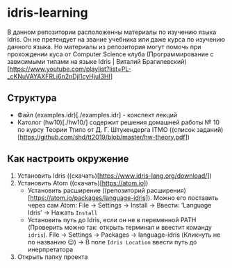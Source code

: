 # idris-learning

В данном репозитории расположенны материалы по изучению языка Idris.
Он не претендует на звание учебника или даже курса по изучению данного языка. 
Но материалы из репозитория могут помочь при прохождении куса от Computer Science клуба 
(Программирование с зависимыми типами на языке Idris | Виталий Брагилевский)[https://www.youtube.com/playlist?list=PL-_cKNuVAYAXFRLj6n2nDjI1cyHjuI3HI]

## Структура
* Файл (examples.idr)[./examples.idr] - конспект лекций
* Католог (hw10)[./hw10/] содержит решения домашней работы № 10 по курсу Теории Ттипо от Д. Г. Штукендерга ITMO ((список заданий)[https://github.com/shd/tt2019/blob/master/hw-theory.pdf])

## Как настроить окружение
1. Установить Idris ((скачать)[https://www.idris-lang.org/download/])
2. Установить Atom ((скачать)[https://atom.io])
   * Установить расширение ((репозиторий расширения)[https://atom.io/packages/language-idris]).
     Можно его поставить через сам Atom: File -> Settings -> Install -> Ввести: 'Language Idris' -> Нажать `Install`
   * Установить путь до Idris, если он не в переменной PATH (Проверить можно так: открыть терминал и ввестит команду `idris`).
     File -> Settings -> Packages -> language-idris (Кликнуть не по названию 😉) -> В поле `Idris Location` ввести путь до инерпретатора
3. Открыть папку проекта
